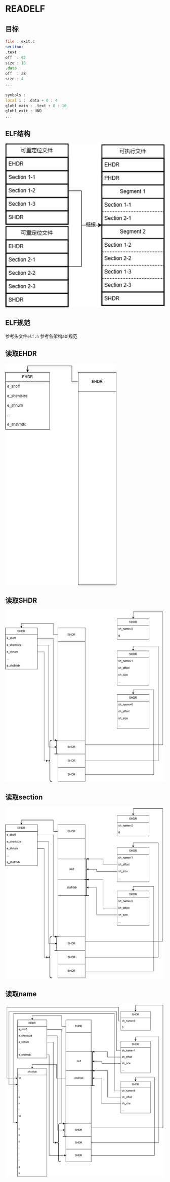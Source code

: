 # READELF

## 目标

```asm
file : exit.c
section:
.text :
off  : 92
size : 16
.data :
off  : a8
size : 4
...

symbols :
local i : .data + 0 : 4
globl main : .text + 0 : 10
globl exit : UND
...
```

## ELF结构

![elf](pic/ELF.png)

## ELF规范

参考头文件`elf.h`
参考各架构abi规范

## 读取EHDR

![ehdr](pic/ehdr.jpg)

## 读取SHDR

![shdr](pic/shdr.jpg)

## 读取section

![section](pic/section.jpg)

## 读取name

![name](pic/name.jpg)

